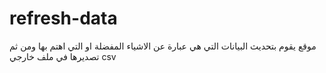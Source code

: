 # refresh-data
موقع يقوم بتحديث البيانات التي هي عبارة عن الاشياء المفضلة او التي اهتم بها ومن ثم تصديرها في ملف خارجي csv
